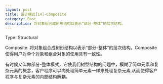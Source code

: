 ```yaml
---
layout: post
title: 设计模式[14]-Composite
category: Past
description: 将对象组合成树形结构以表示“部分-整体”的层次结构。
---
```

Type: Structural

Composite: 将对象组合成树形结构以表示“部分-整体”的层次结构。Composite使得用户对单个对象和组合对象的使用具有一致性。

有时候又叫做部分-整体模式，它使我们树型结构的问题中，模糊了简单元素和复杂元素的概念，客户程序可以向处理简单元素一样来处理复杂元素,从而使得客户程序与复杂元素的内部结构解耦。